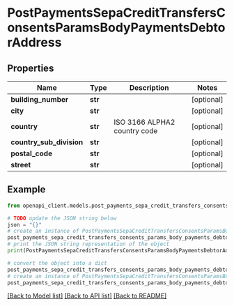 # PostPaymentsSepaCreditTransfersConsentsParamsBodyPaymentsDebtorAddress


## Properties

Name | Type | Description | Notes
------------ | ------------- | ------------- | -------------
**building_number** | **str** |  | [optional] 
**city** | **str** |  | [optional] 
**country** | **str** | ISO 3166 ALPHA2 country code | [optional] 
**country_sub_division** | **str** |  | [optional] 
**postal_code** | **str** |  | [optional] 
**street** | **str** |  | [optional] 

## Example

```python
from openapi_client.models.post_payments_sepa_credit_transfers_consents_params_body_payments_debtor_address import PostPaymentsSepaCreditTransfersConsentsParamsBodyPaymentsDebtorAddress

# TODO update the JSON string below
json = "{}"
# create an instance of PostPaymentsSepaCreditTransfersConsentsParamsBodyPaymentsDebtorAddress from a JSON string
post_payments_sepa_credit_transfers_consents_params_body_payments_debtor_address_instance = PostPaymentsSepaCreditTransfersConsentsParamsBodyPaymentsDebtorAddress.from_json(json)
# print the JSON string representation of the object
print(PostPaymentsSepaCreditTransfersConsentsParamsBodyPaymentsDebtorAddress.to_json())

# convert the object into a dict
post_payments_sepa_credit_transfers_consents_params_body_payments_debtor_address_dict = post_payments_sepa_credit_transfers_consents_params_body_payments_debtor_address_instance.to_dict()
# create an instance of PostPaymentsSepaCreditTransfersConsentsParamsBodyPaymentsDebtorAddress from a dict
post_payments_sepa_credit_transfers_consents_params_body_payments_debtor_address_from_dict = PostPaymentsSepaCreditTransfersConsentsParamsBodyPaymentsDebtorAddress.from_dict(post_payments_sepa_credit_transfers_consents_params_body_payments_debtor_address_dict)
```
[[Back to Model list]](../README.md#documentation-for-models) [[Back to API list]](../README.md#documentation-for-api-endpoints) [[Back to README]](../README.md)



